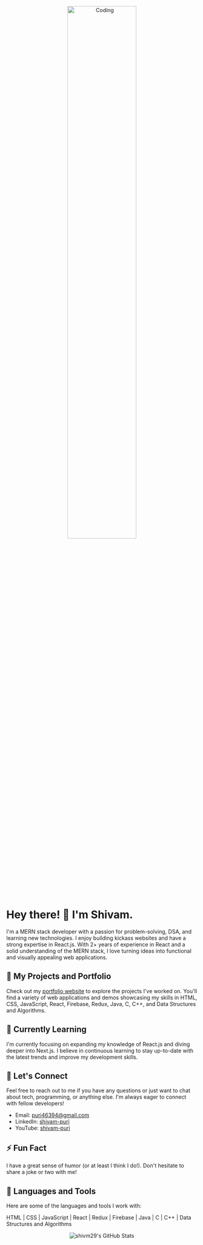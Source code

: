 <p align="center">
  <img src="https://camo.githubusercontent.com/ba9f3bd30647e352a3f5e1e45eb45c6ec7bad6155cd16aaedf4a426738da0ca5/68747470733a2f2f696e646f616e616c79746963612e636f6d2f7374617469632f696d616765732f62616e6e6572722e676966" alt="Coding" width="60%" />
</p>

# Hey there! 👋 I'm Shivam.

I'm a MERN stack developer with a passion for problem-solving, DSA, and learning new technologies. I enjoy building kickass websites and have a strong expertise in React.js. With 2+ years of experience in React and a solid understanding of the MERN stack, I love turning ideas into functional and visually appealing web applications.

## 🔭 My Projects and Portfolio

Check out my [portfolio website](https://shivm29.github.io/portfolio/) to explore the projects I've worked on. You'll find a variety of web applications and demos showcasing my skills in HTML, CSS, JavaScript, React, Firebase, Redux, Java, C, C++, and Data Structures and Algorithms.

## 🌱 Currently Learning

I'm currently focusing on expanding my knowledge of React.js and diving deeper into Next.js. I believe in continuous learning to stay up-to-date with the latest trends and improve my development skills.

## 💬 Let's Connect

Feel free to reach out to me if you have any questions or just want to chat about tech, programming, or anything else. I'm always eager to connect with fellow developers!

- Email: puri46394@gmail.com
- LinkedIn: [shivam-puri](https://linkedin.com/in/shivam-puri)
- YouTube: [shivam-puri](https://www.youtube.com/c/shivam-puri)

## ⚡ Fun Fact

I have a great sense of humor (or at least I think I do!). Don't hesitate to share a joke or two with me!

## 🚀 Languages and Tools

Here are some of the languages and tools I work with:

HTML | CSS | JavaScript | React | Redux | Firebase | Java | C | C++ | Data Structures and Algorithms

<p align="center">
  <img src="https://github-readme-stats.vercel.app/api?username=shivm29&show_icons=true&theme=radical" alt="shivm29's GitHub Stats" />
</p>
